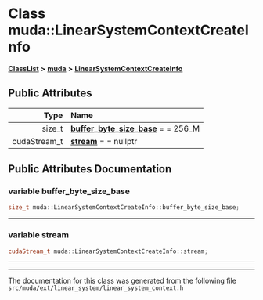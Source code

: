 

# Class muda::LinearSystemContextCreateInfo



[**ClassList**](annotated.md) **>** [**muda**](namespacemuda.md) **>** [**LinearSystemContextCreateInfo**](classmuda_1_1_linear_system_context_create_info.md)


























## Public Attributes

| Type | Name |
| ---: | :--- |
|  size\_t | [**buffer\_byte\_size\_base**](#variable-buffer_byte_size_base)   = = 256\_M<br> |
|  cudaStream\_t | [**stream**](#variable-stream)   = = nullptr<br> |












































## Public Attributes Documentation




### variable buffer\_byte\_size\_base 

```C++
size_t muda::LinearSystemContextCreateInfo::buffer_byte_size_base;
```




<hr>



### variable stream 

```C++
cudaStream_t muda::LinearSystemContextCreateInfo::stream;
```




<hr>

------------------------------
The documentation for this class was generated from the following file `src/muda/ext/linear_system/linear_system_context.h`

